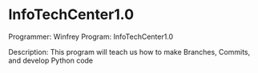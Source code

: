 # InfoTechCenter1.0 

Programmer: Winfrey
Program: InfoTechCenter1.0

Description: This program will teach us how to make Branches, Commits, and develop Python code
 
